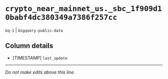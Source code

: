 # `crypto_near_mainnet_us._sbc_1f909d10babf4dc380349a7386f257cc`
`bq-1` | `bigquery-public-data`

## Column details
* [TIMESTAMP] `last_update`

-------------------------------------------------------------------------------
*Do not make edits above this line.*
